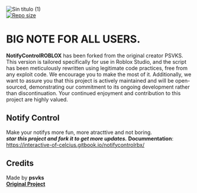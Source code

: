 ![Sin título (1)](https://user-images.githubusercontent.com/113241132/190221786-74f742c4-4fde-4b6b-ab23-1232421539e5.jpg)  
[![Repo size](https://img.shields.io/github/languages/code-size/InteractiveOfCelcius/NotifyControlROBLOX)](https://github.com/InteractiveOfCelcius/NotifyControlROBLOX/)



# BIG NOTE FOR ALL USERS.

**NotifyControlROBLOX** has been forked from the original creator PSVKS. This version is tailored specifically for use in Roblox Studio, and the script has been meticulously rewritten using legitimate code practices, free from any exploit code. We encourage you to make the most of it. Additionally, we want to assure you that this project is actively maintained and will be open-sourced, demonstrating our commitment to its ongoing development rather than discontinuation. Your continued enjoyment and contribution to this project are highly valued.

## Notify Control

Make your notifys more fun, more atracttive and not boring.  
***star this project and fork it to get more updates.***
**Docummentation**: https://interactive-of-celcius.gitbook.io/notifycontrolrbx/


## Credits

Made by **psvks**  
[**Original Project**](https://github.com/psvks/NotifyControl)


